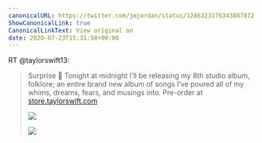 ```yaml
---
canonicalURL: https://twitter.com/jmjordan/status/1286323176343887872
ShowCanonicalLink: true
CanonicalLinkText: View original on
date: 2020-07-23T15:31:58+00:00
---
```

RT @taylorswift13:
> Surprise 🤗 Tonight at midnight I’ll be releasing my 8th studio album, folklore; an entire brand new album of songs I’ve poured all of my whims, dreams, fears, and musings into. Pre-order at [store.taylorswift.com](https://store.taylorswift.com) 
> 
> ![](/images/1286270136006184960-Edm_3QqWkAE4mfb.jpg)
> 
> ![](/images/1286270136006184960-Edm_3QoXgAAkO-5.jpg)